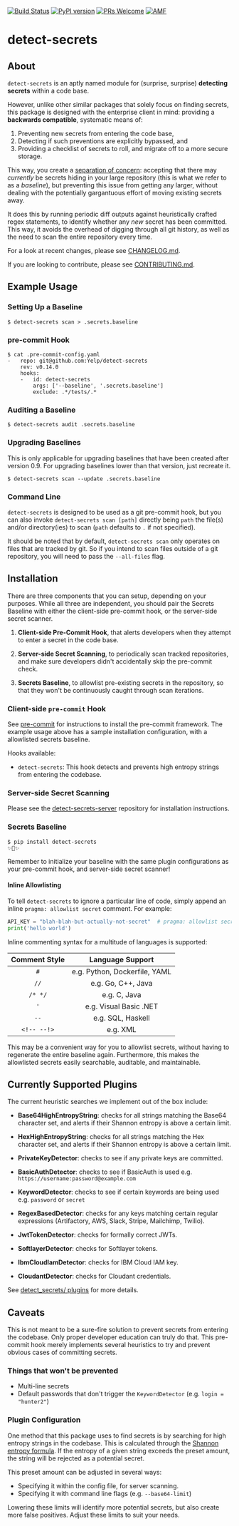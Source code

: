 [![Build Status](https://travis-ci.org/Yelp/detect-secrets.svg?branch=master)](https://travis-ci.org/Yelp/detect-secrets)
[![PyPI version](https://badge.fury.io/py/detect-secrets.svg)](https://badge.fury.io/py/detect-secrets)
[![PRs Welcome](https://img.shields.io/badge/PRs-welcome-ff69b4.svg)](https://github.com/Yelp/detect-secrets/issues?q=is%3Aissue+is%3Aopen+label%3A%22good+first+issue%22+)
[![AMF](https://img.shields.io/badge/Donate-Charity-orange.svg)](https://www.againstmalaria.com/donation.aspx)


# detect-secrets

## About

`detect-secrets` is an aptly named module for (surprise, surprise) **detecting
secrets** within a code base.

However, unlike other similar packages that solely focus on finding secrets,
this package is designed with the enterprise client in mind: providing a
**backwards compatible**, systematic means of:

1. Preventing new secrets from entering the code base,
2. Detecting if such preventions are explicitly bypassed, and
3. Providing a checklist of secrets to roll, and migrate off to a more secure
   storage.

This way, you create a
[separation of concern](https://en.wikipedia.org/wiki/Separation_of_concerns):
accepting that there may *currently* be secrets hiding in your large repository
(this is what we refer to as a _baseline_),
but preventing this issue from getting any larger, without dealing with the
potentially gargantuous effort of moving existing secrets away.

It does this by running periodic diff outputs against heuristically crafted
regex statements, to identify whether any *new* secret has been committed. This
way, it avoids the overhead of digging through all git history, as well as the
need to scan the entire repository every time.

For a look at recent changes, please see [CHANGELOG.md](https://github.com/Yelp/detect-secrets/blob/master/CHANGELOG.md).

If you are looking to contribute, please see [CONTRIBUTING.md](https://github.com/Yelp/detect-secrets/blob/master/CONTRIBUTING.md).

## Example Usage

### Setting Up a Baseline

```
$ detect-secrets scan > .secrets.baseline
```

### pre-commit Hook

```
$ cat .pre-commit-config.yaml
-   repo: git@github.com:Yelp/detect-secrets
    rev: v0.14.0
    hooks:
    -   id: detect-secrets
        args: ['--baseline', '.secrets.baseline']
        exclude: .*/tests/.*
```

### Auditing a Baseline

```
$ detect-secrets audit .secrets.baseline
```

### Upgrading Baselines

This is only applicable for upgrading baselines that have been created after version 0.9.
For upgrading baselines lower than that version, just recreate it.

```
$ detect-secrets scan --update .secrets.baseline
```

### Command Line

`detect-secrets` is designed to be used as a git pre-commit hook, but you can also invoke `detect-secrets scan [path]` directly being `path` the file(s) and/or directory(ies) to scan (`path` defaults to `.` if not specified).

It should be noted that by default, `detect-secrets scan` only operates on files that are tracked by git. So if you intend to scan files outside of a git repository, you will need to pass the `--all-files` flag.


## Installation

There are three components that you can setup, depending on your purposes.
While all three are independent, you should pair the Secrets Baseline with
either the client-side pre-commit hook, or the server-side secret scanner.

1. **Client-side Pre-Commit Hook**, that alerts developers when they attempt
   to enter a secret in the code base.

2. **Server-side Secret Scanning**, to periodically scan tracked repositories,
   and make sure developers didn't accidentally skip the pre-commit check.

3. **Secrets Baseline**, to allowlist pre-existing secrets in the repository,
   so that they won't be continuously caught through scan iterations.

### Client-side `pre-commit` Hook

See [pre-commit](https://github.com/pre-commit/pre-commit) for instructions
to install the pre-commit framework. The example usage above has a sample
installation configuration, with a allowlisted secrets baseline.

Hooks available:

- `detect-secrets`: This hook detects and prevents high entropy strings from
  entering the codebase.

### Server-side Secret Scanning

Please see the [detect-secrets-server](https://github.com/Yelp/detect-secrets-server)
repository for installation instructions.

### Secrets Baseline

```
$ pip install detect-secrets
✨🍰✨
```

Remember to initialize your baseline with the same plugin configurations
as your pre-commit hook, and server-side secret scanner!

#### Inline Allowlisting

To tell `detect-secrets` to ignore a particular line of code, simply append an
inline `pragma: allowlist secret` comment. For example:

```python
API_KEY = "blah-blah-but-actually-not-secret"  # pragma: allowlist secret
print('hello world')
```

Inline commenting syntax for a multitude of languages is supported:

| Comment Style | Language Support |
| :---:     | :---:       |
| `#` | e.g. Python, Dockerfile, YAML |
| `//` | e.g. Go, C++, Java |
| `/* */` | e.g. C, Java|
| `'` | e.g. Visual Basic .NET|
| `--` | e.g. SQL, Haskell|
| `<!-- --!>` | e.g. XML |

This may be a convenient way for you to allowlist secrets, without having to
regenerate the entire baseline again. Furthermore, this makes the allowlisted
secrets easily searchable, auditable, and maintainable.

## Currently Supported Plugins

The current heuristic searches we implement out of the box include:

* **Base64HighEntropyString**: checks for all strings matching the Base64
  character set, and alerts if their Shannon entropy is above a certain limit.

* **HexHighEntropyString**: checks for all strings matching the Hex character
  set, and alerts if their Shannon entropy is above a certain limit.

* **PrivateKeyDetector**: checks to see if any private keys are committed.

* **BasicAuthDetector**: checks to see if BasicAuth is used e.g. `https://username:password@example.com`

* **KeywordDetector**: checks to see if certain keywords are being used e.g. `password` or `secret`

* **RegexBasedDetector**: checks for any keys matching certain regular expressions (Artifactory, AWS, Slack, Stripe, Mailchimp, Twilio).

* **JwtTokenDetector**: checks for formally correct JWTs.

* **SoftlayerDetector**: checks for Softlayer tokens.

* **IbmCloudIamDetector**: checks for IBM Cloud IAM key.

* **CloudantDetector**: checks for Cloudant credentials.


See [detect_secrets/
plugins](https://github.com/Yelp/detect-secrets/tree/master/detect_secrets/plugins)
for more details.

## Caveats

This is not meant to be a sure-fire solution to prevent secrets from entering
the codebase. Only proper developer education can truly do that. This pre-commit
hook merely implements several heuristics to try and prevent obvious cases of
committing secrets.

### Things that won't be prevented

* Multi-line secrets
* Default passwords that don't trigger the `KeywordDetector` (e.g. `login = "hunter2"`)

### Plugin Configuration

One method that this package uses to find secrets is by searching for high
entropy strings in the codebase. This is calculated through the [Shannon entropy
formula](http://blog.dkbza.org/2007/05/scanning-data-for-entropy-anomalies.html).
If the entropy of a given string exceeds the preset amount, the string will be
rejected as a potential secret.

This preset amount can be adjusted in several ways:

* Specifying it within the config file, for server scanning.
* Specifying it with command line flags (e.g. `--base64-limit`)

Lowering these limits will identify more potential secrets, but also create
more false positives. Adjust these limits to suit your needs.
